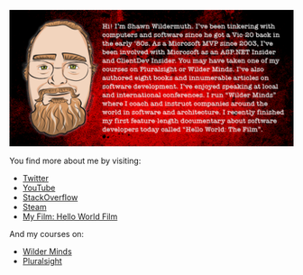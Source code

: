 ![Image](https://github.com/shawnwildermuth/shawnwildermuth/blob/master/img/bio.png)

You find more about me by visiting:

- [Twitter](https://twitter.com/shawnwildermuth)
- [YouTube](https://shawnw.me/ytchannel)
- [StackOverflow](https://stackoverflow.com/users/40125/shawn-wildermuth)
- [Steam](http://steamcommunity.com/id/shawnwildermuth/)
- [My Film: Hello World Film](https://helloworldfilm.com)

And my courses on:

- [Wilder Minds](https://courses.wilderminds.com)
- [Pluralsight](http://shawnw.me/pscourses)
